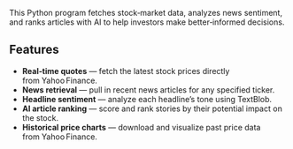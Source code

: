 This Python program fetches stock‑market data, analyzes news sentiment, and ranks articles with AI to help investors make better‑informed decisions.

<h2>Features</h2>
<ul>
  <li><strong>Real‑time quotes</strong> &mdash; fetch the latest stock prices directly from&nbsp;Yahoo Finance.</li>
  <li><strong>News retrieval</strong> &mdash; pull in recent news articles for any specified ticker.</li>
  <li><strong>Headline sentiment</strong> &mdash; analyze each headline&rsquo;s tone using&nbsp;TextBlob.</li>
  <li><strong>AI article ranking</strong> &mdash; score and rank stories by their potential impact on the stock.</li>
  <li><strong>Historical price charts</strong> &mdash; download and visualize past price data from&nbsp;Yahoo Finance.</li>
</ul>
